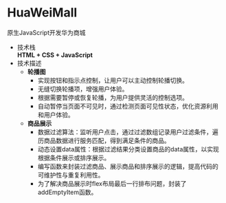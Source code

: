 # HuaWeiMall
原生JavaScript开发华为商城
* 技术栈<br>
**HTML + CSS + JavaScript**
* 技术描述
  * **轮播图** 
    * 实现按钮和指示点控制，让用户可以主动控制轮播切换。
    * 无缝切换轮播项，增强用户体验。
    * 根据需要暂停或恢复轮播，为用户提供灵活的控制选项。
    * 自动暂停当页面不可见时，通过检测页面可见性状态，优化资源利用和用户体验。
  * **商品展示** 
    * 数据过滤算法：监听用户点击，通过过滤数组记录用户过滤条件，遍历商品数据进行服务匹配，得到满足条件的商品。
    * 动态设置data属性：根据过滤结果分类设置商品的data属性，以实现根据条件展示或排序展示。
    * 编写函数来封装过滤商品、展示商品和排序展示的逻辑，提高代码的可维护性与重复利用性。
    * 为了解决商品展示时flex布局最后一行排布问题，封装了addEmptyItem函数。
